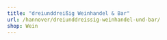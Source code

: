 ```yaml
---
title: "dreiunddreißig Weinhandel & Bar"
url: /hannover/dreiunddreissig-weinhandel-und-bar/
shop: Wein
---
```

